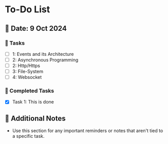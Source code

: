 # To-Do List

## 📅 Date: 9 Oct 2024

### 📝 Tasks

- [ ] 1: Events and its Architecture
- [ ] 2: Asynchronous Programming
- [ ] 2: Http/Https
- [ ] 3: File-System
- [ ] 4: Websocket

### 🚀 Completed Tasks

- [x] Task 1: This is done

## 📌 Additional Notes

- Use this section for any important reminders or notes that aren't tied to a specific task.
